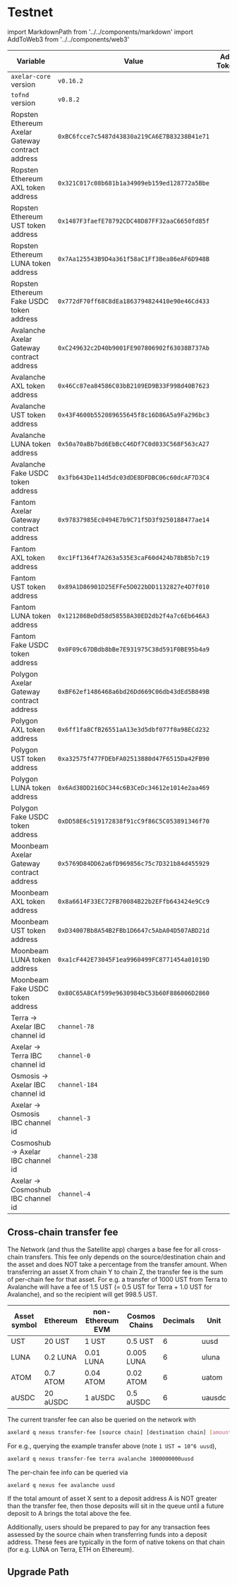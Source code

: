 # Testnet

import MarkdownPath from '../../components/markdown'
import AddToWeb3 from '../../components/web3'

| Variable                                         | Value                                        | Add Token                                                                                                                             |
| ------------------------------------------------ | -------------------------------------------- | ------------------------------------------------------------------------------------------------------------------------------------- |
| `axelar-core` version                            | `v0.16.2`                                    |                                                                                                                                       |
| `tofnd` version                                  | `v0.8.2`                                     |                                                                                                                                       |
| Ropsten Ethereum Axelar Gateway contract address | `0xBC6fcce7c5487d43830a219CA6E7B83238B41e71` |                                                                                                                                       |
| Ropsten Ethereum AXL token address               | `0x321C017c08b681b1a34909eb159ed128772a5Bbe` | <AddToWeb3 environment="testnet" chain="ethereum" symbol="AXL" address="0x321C017c08b681b1a34909eb159ed128772a5Bbe" decimals="6" />   |
| Ropsten Ethereum UST token address               | `0x1487F3faefE78792CDC48D87FF32aaC6650fd85f` | <AddToWeb3 environment="testnet" chain="ethereum" symbol="UST" address="0x1487F3faefE78792CDC48D87FF32aaC6650fd85f" decimals="6" />   |
| Ropsten Ethereum LUNA token address              | `0x7Aa125543B9D4a361f58aC1Ff3Bea86eAF6D948B` | <AddToWeb3 environment="testnet" chain="ethereum" symbol="LUNA" address="0x7Aa125543B9D4a361f58aC1Ff3Bea86eAF6D948B" decimals="6" />  |
| Ropsten Ethereum Fake USDC token address         | `0x772dF70ff68C8dEa1863794824410e90e46Cd433` | <AddToWeb3 environment="testnet" chain="ethereum" symbol="USDC" address="0x772dF70ff68C8dEa1863794824410e90e46Cd433" decimals="6" />  |
| Avalanche Axelar Gateway contract address        | `0xC249632c2D40b9001FE907806902f63038B737Ab` |                                                                                                                                       |
| Avalanche AXL token address                      | `0x46Cc87ea84586C03bB2109ED9B33F998d40B7623` | <AddToWeb3 environment="testnet" chain="avalanche" symbol="AXL" address="0x46Cc87ea84586C03bB2109ED9B33F998d40B7623" decimals="6" />  |
| Avalanche UST token address                      | `0x43F4600b552089655645f8c16D86A5a9Fa296bc3` | <AddToWeb3 environment="testnet" chain="avalanche" symbol="UST" address="0x43F4600b552089655645f8c16D86A5a9Fa296bc3" decimals="6" />  |
| Avalanche LUNA token address                     | `0x50a70aBb7bd6EbBcC46Df7C0d033C568F563cA27` | <AddToWeb3 environment="testnet" chain="avalanche" symbol="LUNA" address="0x50a70aBb7bd6EbBcC46Df7C0d033C568F563cA27" decimals="6" /> |
| Avalanche Fake USDC token address                | `0x3fb643De114d5dc03dDE8DFDBC06c60dcAF7D3C4` | <AddToWeb3 environment="testnet" chain="avalanche" symbol="USDC" address="0x3fb643De114d5dc03dDE8DFDBC06c60dcAF7D3C4" decimals="6" /> |
| Fantom Axelar Gateway contract address           | `0x97837985Ec0494E7b9C71f5D3f9250188477ae14` |                                                                                                                                       |
| Fantom AXL token address                         | `0xc1Ff1364f7A263a535E3caF60d424b78bB5b7c19` | <AddToWeb3 environment="testnet" chain="fantom" symbol="AXL" address="0xc1Ff1364f7A263a535E3caF60d424b78bB5b7c19" decimals="6" />     |
| Fantom UST token address                         | `0x89A1D86901D25EFFe5D022bDD1132827e4D7f010` | <AddToWeb3 environment="testnet" chain="fantom" symbol="UST" address="0x89A1D86901D25EFFe5D022bDD1132827e4D7f010" decimals="6" />     |
| Fantom LUNA token address                        | `0x121286BeDd58d58558A30ED2db2f4a7c6Eb646A3` | <AddToWeb3 environment="testnet" chain="fantom" symbol="LUNA" address="0x121286BeDd58d58558A30ED2db2f4a7c6Eb646A3" decimals="6" />    |
| Fantom Fake USDC token address                   | `0x0F09c67DBdb8bBe7E931975C38d591F0BE95b4a9` | <AddToWeb3 environment="testnet" chain="fantom" symbol="USDC" address="0x0F09c67DBdb8bBe7E931975C38d591F0BE95b4a9" decimals="6" />    |
| Polygon Axelar Gateway contract address          | `0xBF62ef1486468a6bd26Dd669C06db43dEd5B849B` |                                                                                                                                       |
| Polygon AXL token address                        | `0x6ff1fa8CfB26551aA13e3d5dbf077f0a98ECd232` | <AddToWeb3 environment="testnet" chain="polygon" symbol="AXL" address="0x6ff1fa8CfB26551aA13e3d5dbf077f0a98ECd232" decimals="6" />    |
| Polygon UST token address                        | `0xa32575f477FDEbFA02513880d47F6515Da42FB90` | <AddToWeb3 environment="testnet" chain="polygon" symbol="UST" address="0xa32575f477FDEbFA02513880d47F6515Da42FB90" decimals="6" />    |
| Polygon LUNA token address                       | `0x6Ad38DD216DC344c6B3CeDc34612e1014e2aa469` | <AddToWeb3 environment="testnet" chain="polygon" symbol="LUNA" address="0x6Ad38DD216DC344c6B3CeDc34612e1014e2aa469" decimals="6" />   |
| Polygon Fake USDC token address                  | `0xDD58E6c519172838f91cC9f86C5C053891346f70` | <AddToWeb3 environment="testnet" chain="polygon" symbol="USDC" address="0xDD58E6c519172838f91cC9f86C5C053891346f70" decimals="6" />   |
| Moonbeam Axelar Gateway contract address         | `0x5769D84DD62a6fD969856c75c7D321b84d455929` |                                                                                                                                       |
| Moonbeam AXL token address                       | `0x8a6614F33EC72FB70084B22b2EFfb643424e9Cc9` | <AddToWeb3 environment="testnet" chain="moonbeam" symbol="AXL" address="0x8a6614F33EC72FB70084B22b2EFfb643424e9Cc9" decimals="6" />   |
| Moonbeam UST token address                       | `0xD34007Bb8A54B2FBb1D6647c5AbA04D507ABD21d` | <AddToWeb3 environment="testnet" chain="moonbeam" symbol="UST" address="0xD34007Bb8A54B2FBb1D6647c5AbA04D507ABD21d" decimals="6" />   |
| Moonbeam LUNA token address                      | `0xa1cF442E73045F1ea9960499FC8771454a01019D` | <AddToWeb3 environment="testnet" chain="moonbeam" symbol="LUNA" address="0xa1cF442E73045F1ea9960499FC8771454a01019D" decimals="6" />  |
| Moonbeam Fake USDC token address                 | `0x80C65A8CAf599e9630984bC53b60F886006D2860` | <AddToWeb3 environment="testnet" chain="moonbeam" symbol="USDC" address="0x80C65A8CAf599e9630984bC53b60F886006D2860" decimals="6" />  |
| Terra -> Axelar IBC channel id                   | `channel-78`                                 |                                                                                                                                       |
| Axelar -> Terra IBC channel id                   | `channel-0`                                  |                                                                                                                                       |
| Osmosis -> Axelar IBC channel id                 | `channel-184`                                |                                                                                                                                       |
| Axelar -> Osmosis IBC channel id                 | `channel-3`                                  |                                                                                                                                       |
| Cosmoshub -> Axelar IBC channel id               | `channel-238`                                |                                                                                                                                       |
| Axelar -> Cosmoshub IBC channel id               | `channel-4`                                  |                                                                                                                                       |

## Cross-chain transfer fee

The Network (and thus the Satellite app) charges a base fee for all cross-chain transfers.
This fee only depends on the source/destination chain and the asset and does NOT take a percentage from the transfer amount.
When transferring an asset X from chain Y to chain Z, the transfer fee is the sum of per-chain fee for that asset.
For e.g. a transfer of 1000 UST from Terra to Avalanche will have a fee of 1.5 UST (= 0.5 UST for Terra + 1.0 UST for Avalanche), and so the recipient will get 998.5 UST.

| Asset symbol | Ethereum | non-Ethereum EVM | Cosmos Chains  | Decimals  | Unit     |
| ------------ | -------- | ---------------- | -------------- | --------- | -------- |
| UST          | 20 UST   | 1 UST            | 0.5 UST        | 6         | uusd     |
| LUNA         | 0.2 LUNA | 0.01 LUNA        | 0.005 LUNA     | 6         | uluna    |
| ATOM         | 0.7 ATOM | 0.04 ATOM        | 0.02 ATOM      | 6         | uatom    |
| aUSDC        | 20 aUSDC | 1 aUSDC          | 0.5 aUSDC      | 6         | uausdc   |

The current transfer fee can also be queried on the network with

```bash
axelard q nexus transfer-fee [source chain] [destination chain] [amount]
```

For e.g., querying the example transfer above (note `1 UST = 10^6 uusd`),

```bash
axelard q nexus transfer-fee terra avalanche 1000000000uusd
```

The per-chain fee info can be queried via

```bash
axelard q nexus fee avalanche uusd
```

If the total amount of asset X sent to a deposit address A is NOT greater than the transfer fee,
then those deposits will sit in the queue until a future deposit to A brings the total above the fee.

Additionally, users should be prepared to pay for any transaction fees assessed by the source chain when transferring funds into a deposit address.
These fees are typically in the form of native tokens on that chain (for e.g. LUNA on Terra, ETH on Ethereum).

## Upgrade Path

<MarkdownPath src="/md/testnet/upgrade-path.md" />